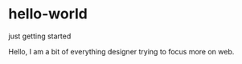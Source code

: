 # hello-world
just getting started

Hello, I am a bit of everything designer trying to focus more on web. 
